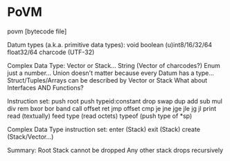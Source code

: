 # PoVM

povm [bytecode file]

Datum types (a.k.a. primitive data types):
void
boolean
(u)int8/16/32/64
float32/64
charcode (UTF-32)

Complex Data Type:
Vector or Stack...
String (Vector of charcodes?)
Enum just a number...
Union doesn't matter because every Datum has a type...
Struct/Tuples/Arrays can be described by Vector or Stack
What about Interfaces AND Functions?

Instruction set:
push root
push typeid:constant
drop
swap
dup
add
sub
mul
div
rem
bxor
bor
band
call offset
ret
jmp offset
cmp
je
jne
jge
jle
jg
jl
print
read (textually)
feed type (read octets)
typeof (push type of *sp)

Complex Data Type instruction set:
enter (Stack)
exit (Stack)
create (Stack/Vector...)

Summary:
Root Stack cannot be dropped
Any other stack drops recursively

